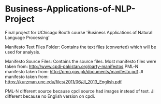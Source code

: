 # Business-Applications-of-NLP-Project
Final project for UChicago Booth course 'Business Applications of Natural Language Processing'


Manifesto Text Files Folder:
  Contains the text files (converted) which will be used for analysis.
  
Manifesto Source Files:
  Contains the source files.
  Most manifesto files were taken from: http://www.cpdi-pakistan.org/party-manifestos
  PML-N manifesto taken from: http://pmo.gov.pk/documents/manifesto.pdf
  JI manifesto taken from: https://kurzman.unc.edu/files/2011/06/JI_2013_English.pdf
  
  PML-N different source because cpdi source had images instead of text.
  JI different because no English version on cpdi. 
  
